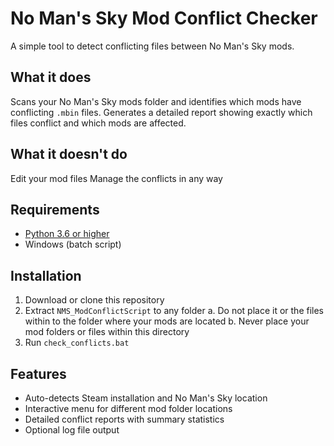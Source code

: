 # No Man's Sky Mod Conflict Checker

A simple tool to detect conflicting files between No Man's Sky mods.

## What it does

Scans your No Man's Sky mods folder and identifies which mods have conflicting `.mbin` files. Generates a detailed report showing exactly which files conflict and which mods are affected.

## What it doesn't do

Edit your mod files
Manage the conflicts in any way

## Requirements

- [Python 3.6 or higher](https://www.python.org/downloads/)
- Windows (batch script)

## Installation

1. Download or clone this repository
2. Extract `NMS_ModConflictScript` to any folder
    a. Do not place it or the files within to the folder where your mods are located
    b. Never place your mod folders or files within this directory
3. Run `check_conflicts.bat`

## Features

- Auto-detects Steam installation and No Man's Sky location
- Interactive menu for different mod folder locations
- Detailed conflict reports with summary statistics
- Optional log file output
